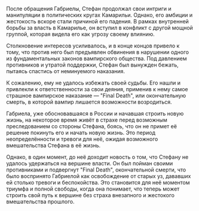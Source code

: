 После обращения Габриелы, Стефан продолжал свои интриги и манипуляции в политических кругах Камарильи. Однако, его амбиции и жестокость вскоре стали причиной его падения. В рамках внутренней борьбы за власть в Камарилье, он вступил в конфликт с другой мощной группой, которая видела его как угрозу своему влиянию.

Столкновение интересов усиливалось, и в конце концов привело к тому, что против него был предъявлен обвинения в нарушении одного из фундаментальных законов вампирского общества. Под давлением противников и утратой поддержки, Стефан был вынужден бежать, пытаясь спастись от неминуемого наказания.

К сожалению, ему не удалось избежать своей судьбы. Его нашли и привлекли к ответственности за свои деяния, применив к нему самое страшное вампирское наказание — "Final Death", или окончательную смерть, в которой вампир лишается возможности возродиться.

Габриела, уже обосновавшаяся в России и начавшая строить новую жизнь, на некоторое время живёт в страхе перед возможным преследованием со стороны Стефана, боясь, что он не примет её решение покинуть его и начать новую жизнь. Это период неопределённости и тревоги для неё, ожидая возможного вмешательства Стефана в её жизнь.

Однако, в один момент, до неё доходит новость о том, что Стефану не удалось удержаться на вершине власти. Он был пойман своими противниками и подвергнут "Final Death", окончательной смерти, что было воспринято Габриелой как освобождение от старых уз, дававших ей столько тревоги и беспокойства. Это становится для неё моментом триумфа и полной свободы, когда она понимает, что теперь может строить свой путь к вершине без страха внезапного и жестокого вмешательства прошлого.